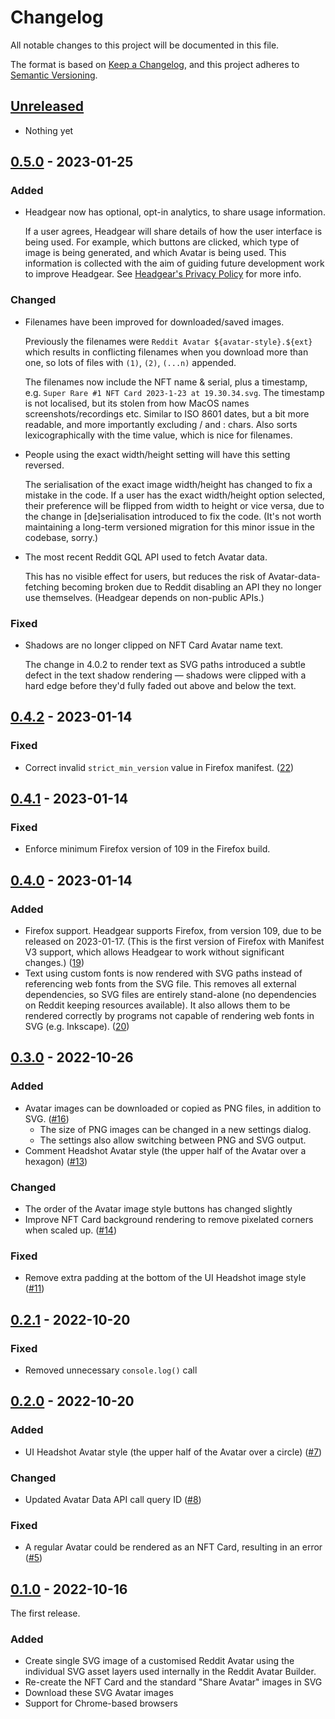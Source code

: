 # Changelog

All notable changes to this project will be documented in this file.

The format is based on [Keep a Changelog](https://keepachangelog.com/en/1.0.0/),
and this project adheres to
[Semantic Versioning](https://semver.org/spec/v2.0.0.html).

## [Unreleased]

- Nothing yet

## [0.5.0] - 2023-01-25

### Added

- Headgear now has optional, opt-in analytics, to share usage information.

  If a user agrees, Headgear will share details of how the user interface is
  being used. For example, which buttons are clicked, which type of image is
  being generated, and which Avatar is being used. This information is collected
  with the aim of guiding future development work to improve Headgear. See
  [Headgear's Privacy Policy](docs/privacy-policy.md) for more info.

### Changed

- Filenames have been improved for downloaded/saved images.

  Previously the filenames were `Reddit Avatar ${avatar-style}.${ext}` which
  results in conflicting filenames when you download more than one, so lots of
  files with `(1)`, `(2)`, `(...n)` appended.

  The filenames now include the NFT name & serial, plus a timestamp, e.g.
  `Super Rare #1 NFT Card 2023-1-23 at 19.30.34.svg`. The timestamp is not
  localised, but its stolen from how MacOS names screenshots/recordings etc.
  Similar to ISO 8601 dates, but a bit more readable, and more importantly
  excluding / and : chars. Also sorts lexicographically with the time value,
  which is nice for filenames.

- People using the exact width/height setting will have this setting reversed.

  The serialisation of the exact image width/height has changed to fix a mistake
  in the code. If a user has the exact width/height option selected, their
  preference will be flipped from width to height or vice versa, due to the
  change in [de]serialisation introduced to fix the code. (It's not worth
  maintaining a long-term versioned migration for this minor issue in the
  codebase, sorry.)

- The most recent Reddit GQL API used to fetch Avatar data.

  This has no visible effect for users, but reduces the risk of
  Avatar-data-fetching becoming broken due to Reddit disabling an API they no
  longer use themselves. (Headgear depends on non-public APIs.)

### Fixed

- Shadows are no longer clipped on NFT Card Avatar name text.

  The change in 4.0.2 to render text as SVG paths introduced a subtle defect in
  the text shadow rendering — shadows were clipped with a hard edge before
  they'd fully faded out above and below the text.

## [0.4.2] - 2023-01-14

### Fixed

- Correct invalid `strict_min_version` value in Firefox manifest.
  ([22](https://github.com/h4l/headgear/issues/22))

## [0.4.1] - 2023-01-14

### Fixed

- Enforce minimum Firefox version of 109 in the Firefox build.

## [0.4.0] - 2023-01-14

### Added

- Firefox support. Headgear supports Firefox, from version 109, due to be
  released on 2023-01-17. (This is the first version of Firefox with Manifest V3
  support, which allows Headgear to work without significant changes.)
  ([19](https://github.com/h4l/headgear/pull/19))
- Text using custom fonts is now rendered with SVG paths instead of referencing
  web fonts from the SVG file. This removes all external dependencies, so SVG
  files are entirely stand-alone (no dependencies on Reddit keeping resources
  available). It also allows them to be rendered correctly by programs not
  capable of rendering web fonts in SVG (e.g. Inkscape).
  ([20](https://github.com/h4l/headgear/pull/20))

## [0.3.0] - 2022-10-26

### Added

- Avatar images can be downloaded or copied as PNG files, in addition to SVG.
  ([#16](https://github.com/h4l/headgear/pull/16))
  - The size of PNG images can be changed in a new settings dialog.
  - The settings also allow switching between PNG and SVG output.
- Comment Headshot Avatar style (the upper half of the Avatar over a hexagon)
  ([#13](https://github.com/h4l/headgear/pull/13))

### Changed

- The order of the Avatar image style buttons has changed slightly
- Improve NFT Card background rendering to remove pixelated corners when scaled
  up. ([#14](https://github.com/h4l/headgear/pull/14))

### Fixed

- Remove extra padding at the bottom of the UI Headshot image style
  ([#11](https://github.com/h4l/headgear/pulls/11))

## [0.2.1] - 2022-10-20

### Fixed

- Removed unnecessary `console.log()` call

## [0.2.0] - 2022-10-20

### Added

- UI Headshot Avatar style (the upper half of the Avatar over a circle)
  ([#7](https://github.com/h4l/headgear/pull/7))

### Changed

- Updated Avatar Data API call query ID
  ([#8](https://github.com/h4l/headgear/pull/8))

### Fixed

- A regular Avatar could be rendered as an NFT Card, resulting in an error
  ([#5](https://github.com/h4l/headgear/issues/5))

## [0.1.0] - 2022-10-16

The first release.

### Added

- Create single SVG image of a customised Reddit Avatar using the individual SVG
  asset layers used internally in the Reddit Avatar Builder.
- Re-create the NFT Card and the standard "Share Avatar" images in SVG
- Download these SVG Avatar images
- Support for Chrome-based browsers

[unreleased]:
  https://github.com/olivierlacan/keep-a-changelog/compare/v0.5.0...HEAD
[0.5.0]: https://github.com/h4l/headgear/compare/v0.4.2...v0.5.0
[0.4.2]: https://github.com/h4l/headgear/compare/v0.4.1...v0.4.2
[0.4.1]: https://github.com/h4l/headgear/compare/v0.4.0...v0.4.1
[0.4.0]: https://github.com/h4l/headgear/compare/v0.3.0...v0.4.0
[0.3.0]: https://github.com/h4l/headgear/compare/v0.2.2...v0.3.0
[0.2.1]: https://github.com/h4l/headgear/compare/v0.2.0...v0.2.1
[0.2.0]: https://github.com/h4l/headgear/compare/v0.1.0...v0.2.0
[0.1.0]: https://github.com/h4l/headgear/releases/tag/v0.1.0
